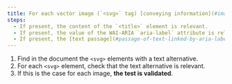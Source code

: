 ```yaml
---
title: For each vector image (`<svg>` tag) [conveying information](#image-conveying-information), having a [text alternative](#text-alternative-image), is this alternative relevant (excluding special cases)?
steps:
  - If present, the content of the `<title>` element is relevant.
  - If present, the value of the WAI-ARIA `aria-label` attribute is relevant.
  - If present, the [text passage](#passage-of-text-linked-by-aria-labelledby-or-aria-describedby) associated via the WAI-ARIA `aria-labelledby` attribute is relevant.
---
```


1. Find in the document the `<svg>` elements with a text alternative.
2. For each `<svg>` element, check that the text alternative is relevant.
3. If this is the case for each image, **the test is validated**.
